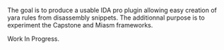The goal is to produce a usable IDA pro plugin allowing easy creation of yara rules from disassembly snippets.
The additionnal purpose is to experiment the Capstone and Miasm frameworks.

Work In Progress.
